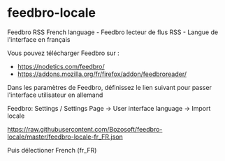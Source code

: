 # feedbro-locale
Feedbro RSS French language - Feedbro lecteur de flus RSS - Langue de l'interface en français

Vous pouvez télécharger Feedbro sur : 
  - https://nodetics.com/feedbro/
  - https://addons.mozilla.org/fr/firefox/addon/feedbroreader/

Dans les paramètres de Feedbro, définissez le lien suivant pour passer l'interface utilisateur en allemand

Feedbro: Settings / Settings Page -> User interface language -> Import locale 

https://raw.githubusercontent.com/Bozosoft/feedbro-locale/master/feedbro-locale-fr_FR.json

Puis délectioner French (fr_FR)
